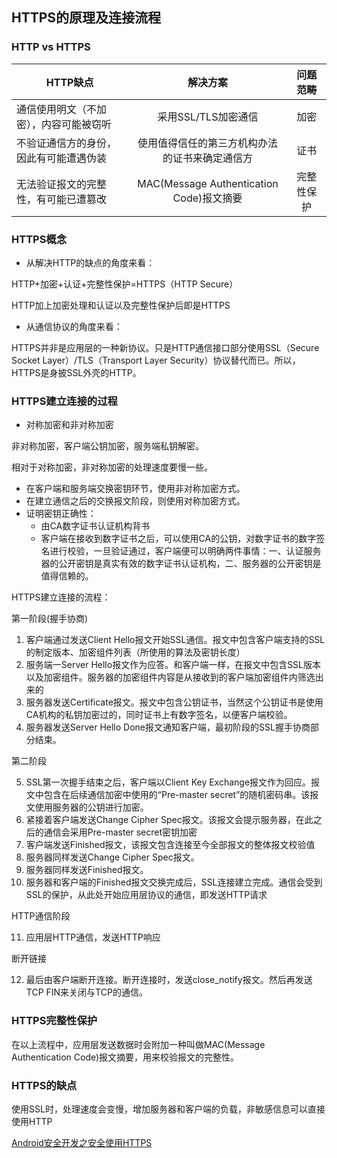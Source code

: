 ## HTTPS的原理及连接流程

### HTTP vs HTTPS
| HTTP缺点                               |                    解决方案                    |  问题范畴  |
| -------------------------------------- | :--------------------------------------------: | :--------: |
| 通信使用明文（不加密），内容可能被窃听 |              采用SSL/TLS加密通信               |    加密    |
| 不验证通信方的身份，因此有可能遭遇伪装 | 使用值得信任的第三方机构办法的证书来确定通信方 |    证书    |
| 无法验证报文的完整性，有可能已遭篡改   |    MAC(Message Authentication Code)报文摘要    | 完整性保护 |

### HTTPS概念

* 从解决HTTP的缺点的角度来看：

HTTP+加密+认证+完整性保护=HTTPS（HTTP Secure）

HTTP加上加密处理和认证以及完整性保护后即是HTTPS

* 从通信协议的角度来看：

HTTPS并非是应用层的一种新协议。只是HTTP通信接口部分使用SSL（Secure Socket Layer）/TLS（Transport Layer Security）协议替代而已。所以，HTTPS是身披SSL外壳的HTTP。

### HTTPS建立连接的过程

* 对称加密和非对称加密

非对称加密，客户端公钥加密，服务端私钥解密。

相对于对称加密，非对称加密的处理速度要慢一些。

* 在客户端和服务端交换密钥环节，使用非对称加密方式。
* 在建立通信之后的交换报文阶段，则使用对称加密方式。
* 证明密钥正确性：
  * 由CA数字证书认证机构背书
  * 客户端在接收到数字证书之后，可以使用CA的公钥，对数字证书的数字签名进行校验，一旦验证通过，客户端便可以明确两件事情：一、认证服务器的公开密钥是真实有效的数字证书认证机构，二、服务器的公开密钥是值得信赖的。

HTTPS建立连接的流程：

第一阶段(握手协商)

1. 客户端通过发送Client Hello报文开始SSL通信。报文中包含客户端支持的SSL的制定版本、加密组件列表（所使用的算法及密钥长度）
2. 服务端一Server Hello报文作为应答。和客户端一样，在报文中包含SSL版本以及加密组件。服务器的加密组件内容是从接收到的客户端加密组件内筛选出来的
3. 服务器发送Certificate报文。报文中包含公钥证书，当然这个公钥证书是使用CA机构的私钥加密过的，同时证书上有数字签名，以便客户端校验。
4. 服务器发送Server Hello Done报文通知客户端，最初阶段的SSL握手协商部分结束。

第二阶段

5. SSL第一次握手结束之后，客户端以Client Key Exchange报文作为回应。报文中包含在后续通信加密中使用的“Pre-master secret”的随机密码串。该报文使用服务器的公钥进行加密。
6. 紧接着客户端发送Change Cipher Spec报文。该报文会提示服务器，在此之后的通信会采用Pre-master secret密钥加密
7. 客户端发送Finished报文，该报文包含连接至今全部报文的整体报文校验值
8. 服务器同样发送Change Cipher Spec报文。
9. 服务器同样发送Finished报文。
10. 服务器和客户端的Finished报文交换完成后，SSL连接建立完成。通信会受到SSL的保护，从此处开始应用层协议的通信，即发送HTTP请求

HTTP通信阶段

11. 应用层HTTP通信，发送HTTP响应

断开链接

12. 最后由客户端断开连接。断开连接时，发送close_notify报文。然后再发送TCP FIN来关闭与TCP的通信。

### HTTPS完整性保护

在以上流程中，应用层发送数据时会附加一种叫做MAC(Message Authentication Code)报文摘要，用来校验报文的完整性。

### HTTPS的缺点

使用SSL时，处理速度会变慢，增加服务器和客户端的负载，非敏感信息可以直接使用HTTP



[Android安全开发之安全使用HTTPS](https://www.cnblogs.com/alisecurity/p/5939336.html)



